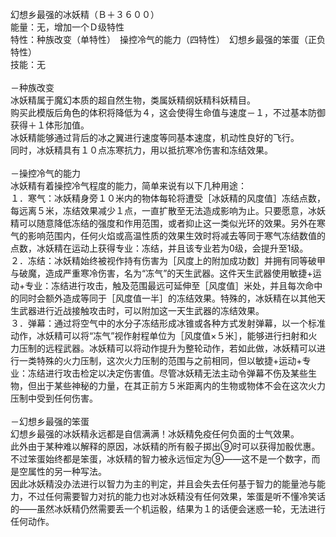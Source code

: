 <title>幻想乡最强的冰妖精</title>
<meta name="GENERATOR" content="WinCHM">
<meta http-equiv="Content-Type" content="text/html; charset=gb2312">
<br>幻想乡最强的冰妖精（Ｂ＋３６００）
<br>能量：无，增加一个Ｄ级特性
<br>特性：种族改变（单特性）　操控冷气的能力（四特性）　幻想乡最强的笨蛋（正负特性）
<br>技能：无
<br>
<br>－种族改变
<br>冰妖精属于魔幻本质的超自然生物，类属妖精纲妖精科妖精目。
<br>购买此模版后角色的体积将降低为４，这会使得生命值与速度－１，不过基本防御获得＋１体形加值。
<br>冰妖精能够通过背后的冰之翼进行速度等同基本速度，机动性良好的飞行。
<br>同时，冰妖精具有１０点冻寒抗力，用以抵抗寒冷伤害和冻结效果。
<br>
<br>－操控冷气的能力
<br>冰妖精有着操控冷气程度的能力，简单来说有以下几种用途：
<br>１．寒气：冰妖精身旁１０米内的物体每轮将遭受［冰妖精的风度值］冻结点数，每远离５米，冻结效果减少１点，一直扩散至无法造成影响为止。只要愿意，冰妖精可以随意降低冻结的强度和作用范围，或者抑止这一类似光环的效果。另外在寒气的影响范围内，任何火焰或高温性质的效果生效时将减去等同于寒气冻结数值的点数，冰妖精在运动上获得专业：冻结，并且该专业若为0级，会提升至1级。
<br>２．冻结：冰妖精始终被视作持有伤害为［风度上的附加成功数］并拥有同等破甲与破魔，造成严重寒冷伤害，名为“冻气”的天生武器。这件天生武器使用敏捷+运动+专业：冻结进行攻击，触及范围最远可延伸至［风度值］米处，并且每次命中的同时会额外造成等同于［风度值一半］的冻结效果。特殊的，冰妖精在以其他天生武器进行近战接触攻击时，可以附加这一天生武器的冻结效果。
<br>３．弹幕：通过将空气中的水分子冻结形成冰锥或各种方式发射弹幕，以一个标准动作，冰妖精可以将“冻气”视作射程单位为［风度值×５米］，能够进行扫射和火力压制的远程武器。冰妖精可以将动作提升为整轮动作，若如此做，冰妖精可以进行一类特殊的火力压制，这次火力压制的范围与之前相同，但以敏捷+运动+专业：冻结进行攻击检定以决定伤害值。尽管冰妖精无法主动令弹幕不伤及某些生物，但出于某些神秘的力量，在其正前方５米距离内的生物或物体不会在这次火力压制中受到任何伤害。
<br>
<br>－幻想乡最强的笨蛋
<br>幻想乡最强的冰妖精永远都是自信满满！冰妖精免疫任何负面的士气效果。
<br>此外由于某种难以解释的原因，冰妖精的所有骰子掷出⑨时可以获得加骰优惠。
<br>不过笨蛋始终都是笨蛋，冰妖精的智力被永远恒定为⑨——这不是一个数字，而是空属性的另一种写法。
<br>因此冰妖精没办法进行以智力为主的判定，并且会失去任何基于智力的能量池与能力，不过任何需要智力对抗的能力也对冰妖精没有任何效果，笨蛋是听不懂冷笑话的——虽然冰妖精仍然需要丢一个机运骰，结果为１的话便会迷惑一轮，无法进行任何动作。